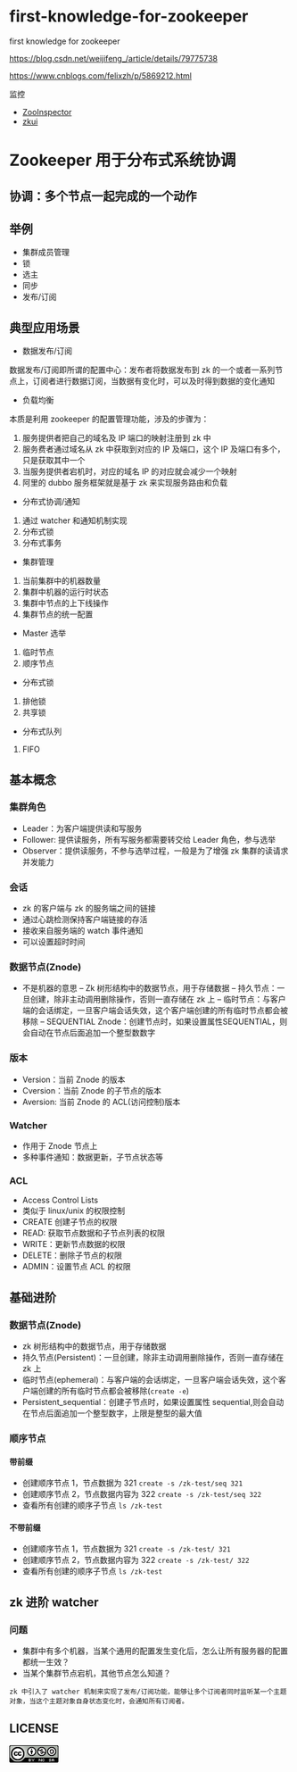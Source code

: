 # first-knowledge-for-zookeeper
first knowledge for zookeeper

https://blog.csdn.net/weijifeng_/article/details/79775738

https://www.cnblogs.com/felixzh/p/5869212.html

监控

- [ZooInspector](https://issues.apache.org/jira/secure/attachment/12436620/ZooInspector.zip)
- [zkui](https://github.com/learn-middleware/zkui)

# Zookeeper 用于分布式系统协调

## 协调：多个节点一起完成的一个动作

## 举例

- 集群成员管理
- 锁
- 选主
- 同步
- 发布/订阅
  
## 典型应用场景

- 数据发布/订阅

数据发布/订阅即所谓的配置中心：发布者将数据发布到 zk 的一个或者一系列节点上，订阅者进行数据订阅，当数据有变化时，可以及时得到数据的变化通知

- 负载均衡

本质是利用 zookeeper 的配置管理功能，涉及的步骤为：

1. 服务提供者把自己的域名及 IP 端口的映射注册到 zk 中
2. 服务费者通过域名从 zk 中获取到对应的 IP 及端口，这个 IP 及端口有多个，只是获取其中一个
3. 当服务提供者宕机时，对应的域名 IP 的对应就会减少一个映射
4. 阿里的 dubbo 服务框架就是基于 zk 来实现服务路由和负载

- 分布式协调/通知

1. 通过 watcher 和通知机制实现
2. 分布式锁
3. 分布式事务

- 集群管理

1. 当前集群中的机器数量
2. 集群中机器的运行时状态
3. 集群中节点的上下线操作
4. 集群节点的统一配置

- Master 选举

1. 临时节点
2. 顺序节点

- 分布式锁

1. 排他锁
2. 共享锁

- 分布式队列

1. FIFO

## 基本概念

### 集群角色

- Leader：为客户端提供读和写服务
- Follower: 提供读服务，所有写服务都需要转交给 Leader 角色，参与选举
- Observer：提供读服务，不参与选举过程，一般是为了增强 zk 集群的读请求并发能力

### 会话

- zk 的客户端与 zk 的服务端之间的链接
- 通过心跳检测保持客户端链接的存活
- 接收来自服务端的 watch 事件通知
- 可以设置超时时间

### 数据节点(Znode)

- 不是机器的意思
– Zk 树形结构中的数据节点，用于存储数据
– 持久节点：一旦创建，除非主动调用删除操作，否则一直存储在 zk 上
– 临时节点：与客户端的会话绑定，一旦客户端会话失效，这个客户端创建的所有临时节点都会被移除
– SEQUENTIAL Znode：创建节点时，如果设置属性SEQUENTIAL，则会自动在节点后面追加一个整型数数字

### 版本

- Version：当前 Znode 的版本
- Cversion：当前 Znode 的子节点的版本
- Aversion: 当前 Znode 的 ACL(访问控制)版本

### Watcher

- 作用于 Znode 节点上
- 多种事件通知：数据更新，子节点状态等

### ACL

- Access Control Lists
- 类似于 linux/unix 的权限控制
- CREATE 创建子节点的权限
- READ: 获取节点数据和子节点列表的权限
- WRITE：更新节点数据的权限
- DELETE：删除子节点的权限
- ADMIN：设置节点 ACL 的权限

## 基础进阶

### 数据节点(Znode)

- zk 树形结构中的数据节点，用于存储数据
- 持久节点(Persistent)：一旦创建，除非主动调用删除操作，否则一直存储在 zk 上
- 临时节点(ephemeral)：与客户端的会话绑定，一旦客户端会话失效，这个客户端创建的所有临时节点都会被移除(`create -e`)
- Persistent_sequential：创建子节点时，如果设置属性 sequential,则会自动在节点后面追加一个整型数字，上限是整型的最大值


### 顺序节点

#### 带前缀

- 创建顺序节点 1，节点数据为 321 `create -s /zk-test/seq 321`
- 创建顺序节点 2，节点数据内容为 322 `create -s /zk-test/seq 322`
- 查看所有创建的顺序子节点 `ls /zk-test`

#### 不带前缀

- 创建顺序节点 1，节点数据为 321 `create -s /zk-test/ 321`
- 创建顺序节点 2，节点数据内容为 322 `create -s /zk-test/ 322`
- 查看所有创建的顺序子节点 `ls /zk-test`

## zk 进阶 watcher

### 问题

- 集群中有多个机器，当某个通用的配置发生变化后，怎么让所有服务器的配置都统一生效？
- 当某个集群节点宕机，其他节点怎么知道？

```
zk 中引入了 watcher 机制来实现了发布/订阅功能，能够让多个订阅者同时监听某一个主题对象，当这个主题对象自身状态变化时，会通知所有订阅者。
```


## LICENSE

![](LICENSE.png)